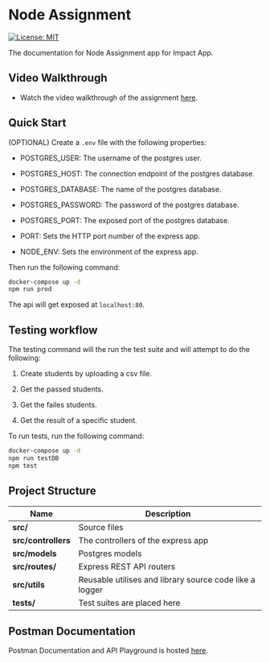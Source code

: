 # Node Assignment

[![License: MIT](https://img.shields.io/badge/License-MIT-yellow.svg)](https://opensource.org/licenses/MIT)

The documentation for Node Assignment app for Impact App.

## Video Walkthrough

- Watch the video walkthrough of the assignment [here](https://www.loom.com/share/aa458534594e46058448b43784e98794).

## Quick Start

(OPTIONAL) Create a `.env` file with the following properties:

- POSTGRES_USER: The username of the postgres user.

- POSTGRES_HOST: The connection endpoint of the postgres database.

- POSTGRES_DATABASE: The name of the postgres database.

- POSTGRES_PASSWORD: The password of the postgres database.

- POSTGRES_PORT: The exposed port of the postgres database.

- PORT: Sets the HTTP port number of the express app.

- NODE_ENV: Sets the environment of the express app.

Then run the following command:

```bash
docker-compose up -d
npm run prod
```

The api will get exposed at `localhost:80`.

## Testing workflow

The testing command will the run the test suite and will attempt to do the following:

1. Create students by uploading a csv file.

2. Get the passed students.

3. Get the failes students.

4. Get the result of a specific student.

To run tests, run the following command:

```bash
docker-compose up -d
npm run testDB
npm test
```

## Project Structure

| Name                | Description                                             |
| ------------------- | ------------------------------------------------------- |
| **src/**            | Source files                                            |
| **src/controllers** | The controllers of the express app                      |
| **src/models**      | Postgres models                                         |
| **src/routes/**     | Express REST API routers                                |
| **src/utils**       | Reusable utilises and library source code like a logger |
| **tests/**          | Test suites are placed here                             |

## Postman Documentation

Postman Documentation and API Playground is hosted [here](https://documenter.getpostman.com/view/18809944/UyxkmmRZ).
